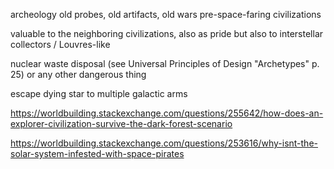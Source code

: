 

archeology
old probes, old artifacts, old wars
pre-space-faring civilizations

valuable to the neighboring civilizations, also as pride
but also to interstellar collectors / Louvres-like



nuclear waste disposal (see Universal Principles of Design "Archetypes" p. 25) or any other dangerous thing


escape dying star to multiple galactic arms


https://worldbuilding.stackexchange.com/questions/255642/how-does-an-explorer-civilization-survive-the-dark-forest-scenario

https://worldbuilding.stackexchange.com/questions/253616/why-isnt-the-solar-system-infested-with-space-pirates
